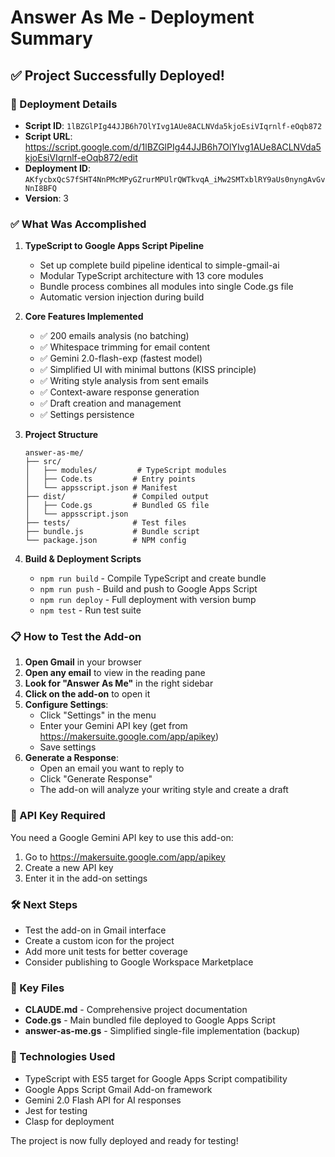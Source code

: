 # Answer As Me - Deployment Summary

## ✅ Project Successfully Deployed!

### 🚀 Deployment Details
- **Script ID**: `1lBZGlPIg44JJB6h7OlYIvg1AUe8ACLNVda5kjoEsiVIqrnlf-eOqb872`
- **Script URL**: https://script.google.com/d/1lBZGlPIg44JJB6h7OlYIvg1AUe8ACLNVda5kjoEsiVIqrnlf-eOqb872/edit
- **Deployment ID**: `AKfycbxQcS7fSHT4NnPMcMPyGZrurMPUlrQWTkvqA_iMw2SMTxblRY9aUs0nyngAvGvNnI8BFQ`
- **Version**: 3

### ✅ What Was Accomplished

1. **TypeScript to Google Apps Script Pipeline**
   - Set up complete build pipeline identical to simple-gmail-ai
   - Modular TypeScript architecture with 13 core modules
   - Bundle process combines all modules into single Code.gs file
   - Automatic version injection during build

2. **Core Features Implemented**
   - ✅ 200 emails analysis (no batching)
   - ✅ Whitespace trimming for email content
   - ✅ Gemini 2.0-flash-exp (fastest model)
   - ✅ Simplified UI with minimal buttons (KISS principle)
   - ✅ Writing style analysis from sent emails
   - ✅ Context-aware response generation
   - ✅ Draft creation and management
   - ✅ Settings persistence

3. **Project Structure**
   ```
   answer-as-me/
   ├── src/
   │   ├── modules/         # TypeScript modules
   │   ├── Code.ts         # Entry points
   │   └── appsscript.json # Manifest
   ├── dist/               # Compiled output
   │   ├── Code.gs         # Bundled GS file
   │   └── appsscript.json
   ├── tests/              # Test files
   ├── bundle.js           # Bundle script
   └── package.json        # NPM config
   ```

4. **Build & Deployment Scripts**
   - `npm run build` - Compile TypeScript and create bundle
   - `npm run push` - Build and push to Google Apps Script
   - `npm run deploy` - Full deployment with version bump
   - `npm test` - Run test suite

### 📋 How to Test the Add-on

1. **Open Gmail** in your browser
2. **Open any email** to view in the reading pane
3. **Look for "Answer As Me"** in the right sidebar
4. **Click on the add-on** to open it
5. **Configure Settings**:
   - Click "Settings" in the menu
   - Enter your Gemini API key (get from https://makersuite.google.com/app/apikey)
   - Save settings
6. **Generate a Response**:
   - Open an email you want to reply to
   - Click "Generate Response"
   - The add-on will analyze your writing style and create a draft

### 🔑 API Key Required
You need a Google Gemini API key to use this add-on:
1. Go to https://makersuite.google.com/app/apikey
2. Create a new API key
3. Enter it in the add-on settings

### 🛠 Next Steps
- Test the add-on in Gmail interface
- Create a custom icon for the project
- Add more unit tests for better coverage
- Consider publishing to Google Workspace Marketplace

### 📝 Key Files
- **CLAUDE.md** - Comprehensive project documentation
- **Code.gs** - Main bundled file deployed to Google Apps Script
- **answer-as-me.gs** - Simplified single-file implementation (backup)

### 🔧 Technologies Used
- TypeScript with ES5 target for Google Apps Script compatibility
- Google Apps Script Gmail Add-on framework
- Gemini 2.0 Flash API for AI responses
- Jest for testing
- Clasp for deployment

The project is now fully deployed and ready for testing!